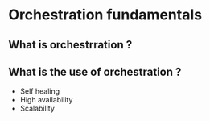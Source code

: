 # Orchestration fundamentals

## What is orchestrration ?

## What is the use of orchestration ?

- Self healing
- High availability
- Scalability
 